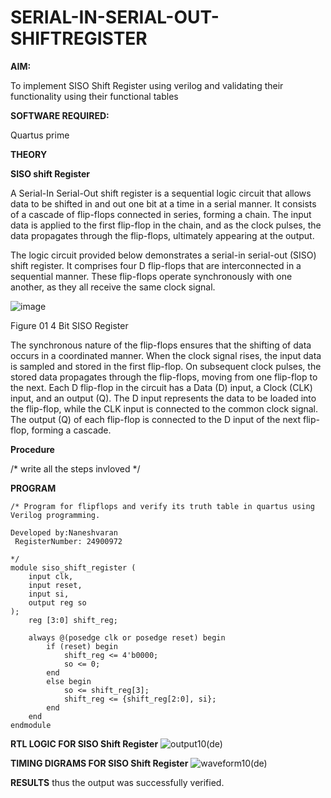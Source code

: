 # SERIAL-IN-SERIAL-OUT-SHIFTREGISTER

**AIM:**

To implement  SISO Shift Register using verilog and validating their functionality using their functional tables

**SOFTWARE REQUIRED:**

Quartus prime

**THEORY**

**SISO shift Register**

A Serial-In Serial-Out shift register is a sequential logic circuit that allows data to be shifted in and out one bit at a time in a serial manner. It consists of a cascade of flip-flops connected in series, forming a chain. The input data is applied to the first flip-flop in the chain, and as the clock pulses, the data propagates through the flip-flops, ultimately appearing at the output.

The logic circuit provided below demonstrates a serial-in serial-out (SISO) shift register. It comprises four D flip-flops that are interconnected in a sequential manner. These flip-flops operate synchronously with one another, as they all receive the same clock signal.

![image](https://github.com/naavaneetha/SERIAL-IN-SERIAL-OUT-SHIFTREGISTER/assets/154305477/e81c4072-37f9-46c6-8145-566764b74c3a)

Figure 01 4 Bit SISO Register

The synchronous nature of the flip-flops ensures that the shifting of data occurs in a coordinated manner. When the clock signal rises, the input data is sampled and stored in the first flip-flop. On subsequent clock pulses, the stored data propagates through the flip-flops, moving from one flip-flop to the next.
Each D flip-flop in the circuit has a Data (D) input, a Clock (CLK) input, and an output (Q). The D input represents the data to be loaded into the flip-flop, while the CLK input is connected to the common clock signal. The output (Q) of each flip-flop is connected to the D input of the next flip-flop, forming a cascade.

**Procedure**

/* write all the steps invloved */

**PROGRAM**
```
/* Program for flipflops and verify its truth table in quartus using Verilog programming.

Developed by:Naneshvaran
 RegisterNumber: 24900972

*/
module siso_shift_register (
    input clk,    
    input reset, 
    input si,     
    output reg so 
);
    reg [3:0] shift_reg; 

    always @(posedge clk or posedge reset) begin
        if (reset) begin
            shift_reg <= 4'b0000; 
            so <= 0;            
        end
        else begin
            so <= shift_reg[3];              
            shift_reg <= {shift_reg[2:0], si}; 
        end
    end
endmodule
```

**RTL LOGIC FOR SISO Shift Register**
![output10(de)](https://github.com/user-attachments/assets/31576513-086e-4f0c-ac27-d1529957e6ee)


**TIMING DIGRAMS FOR SISO Shift Register**
![waveform10(de)](https://github.com/user-attachments/assets/42b600e4-12c7-4e1b-ac31-72b29f38cb8a)


**RESULTS**
thus the output was successfully verified.
